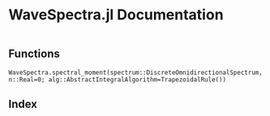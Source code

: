 # WaveSpectra.jl Documentation

```@contents
```

## Functions
```@docs
WaveSpectra.spectral_moment(spectrum::DiscreteOmnidirectionalSpectrum, n::Real=0; alg::AbstractIntegralAlgorithm=TrapezoidalRule())
```

## Index

```@index
```
